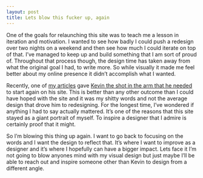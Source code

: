 ```yaml
---
layout: post
title: Lets blow this fucker up, again
---
```


One of the goals for relaunching this site was to teach me a lesson in iteration and motivation. I wanted to see how badly I could push a redesign over two nights on a weekend and then see how much I could iterate on top of that. I’ve managed to keep up and build something that I am sort of proud of. Throughout that process though, the design time has taken away from what the original goal I had, to write more. So while visually it made me feel better about my online presence it didn’t accomplish what I wanted.

Recently, one of [my articles](http://kylefiedler.com/2015/02/22/launching-incomplete.html) gave [Kevin the shot in the arm that he needed](http://chuise.com/2015/03/18/self-destruction/) to start again on his site. This is better than any other outcome than I could have hoped with the site and it was my shitty words and not the average design that drove him to redesigning. For the longest time, I’ve wondered if anything I had to say actually mattered. It’s one of the reasons that this site stayed as a giant portrait of myself. To inspire a designer that I admire is certainly proof that it might.

So I’m blowing this thing up again. I want to go back to focusing on the words and I want the design to reflect that. It’s where I want to improve as a designer and it’s where I hopefully can have a bigger impact. Lets face it I’m not going to blow anyones mind with my visual design but just maybe I’ll be able to reach out and inspire someone other than Kevin to design from a different angle.
